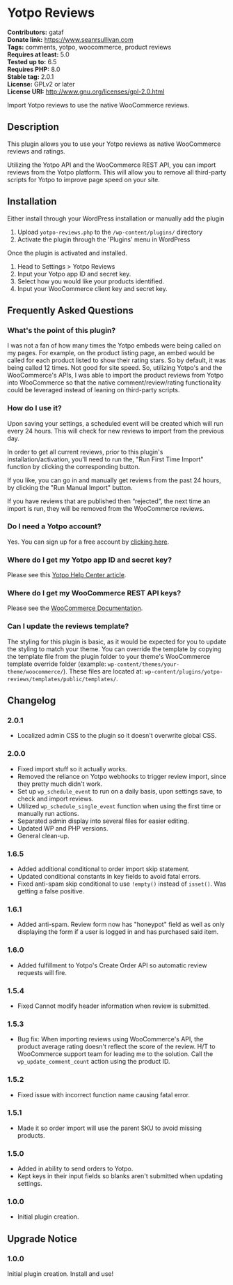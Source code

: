 # Yotpo Reviews

**Contributors:** gataf \
**Donate link:** https://www.seanrsullivan.com \
**Tags:** comments, yotpo, woocommerce, product reviews \
**Requires at least:** 5.0 \
**Tested up to:** 6.5 \
**Requires PHP:** 8.0 \
**Stable tag:** 2.0.1 \
**License:** GPLv2 or later \
**License URI:** http://www.gnu.org/licenses/gpl-2.0.html

Import Yotpo reviews to use the native WooCommerce reviews.

## Description

This plugin allows you to use your Yotpo reviews as native WooCommerce reviews and ratings.

Utilizing the Yotpo API and the WooCommerce REST API, you can import reviews from the Yotpo platform. This will allow you to remove all third-party scripts for Yotpo to improve page speed on your site.

## Installation

Either install through your WordPress installation or manually add the plugin

1. Upload `yotpo-reviews.php` to the `/wp-content/plugins/` directory
1. Activate the plugin through the 'Plugins' menu in WordPress

Once the plugin is activated and installed.

1. Head to Settings > Yotpo Reviews
1. Input your Yotpo app ID and secret key.
1. Select how you would like your products identified.
1. Input your WooCommerce client key and secret key.

## Frequently Asked Questions

### What's the point of this plugin?

I was not a fan of how many times the Yotpo embeds were being called on my pages. For example, on the product listing page, an embed would be called for each product listed to show their rating stars. So by default, it was being called 12 times. Not good for site speed. So, utilizing Yotpo's and the WooCommerce's APIs, I was able to import the product reviews from Yotpo into WooCommerce so that the native comment/review/rating functionality could be leveraged instead of leaning on third-party scripts.

### How do I use it?

Upon saving your settings, a scheduled event will be created which will run every 24 hours. This will check for new reviews to import from the previous day.

In order to get all current reviews, prior to this plugin's installation/activation, you'll need to run the, "Run First Time Import" function by clicking the corresponding button.

If you like, you can go in and manually get reviews from the past 24 hours, by clicking the "Run Manual Import" button.

If you have reviews that are published then “rejected”, the next time an import is run, they will be removed from the WooCommerce reviews.

### Do I need a Yotpo account?

Yes. You can sign up for a free account by [clicking here](https://accounts.yotpo.com/#/signup).

### Where do I get my Yotpo app ID and secret key?

Please see this [Yotpo Help Center article](https://support.yotpo.com/en/article/finding-your-yotpo-app-key-and-secret-key).

### Where do I get my WooCommerce REST API keys?

Please see the [WooCommerce Documentation](https://woocommerce.com/document/woocommerce-rest-api/).

### Can I update the reviews template? ###

The styling for this plugin is basic, as it would be expected for you to update the styling to match your theme. You can override the template by copying the template file from the plugin folder to your theme's WooCommerce template override folder (example: `wp-content/themes/your-theme/woocommerce/`). These files are located at: `wp-content/plugins/yotpo-reviews/templates/public/templates/`.

## Changelog

### 2.0.1

* Localized admin CSS to the plugin so it doesn't overwrite global CSS.

### 2.0.0

* Fixed import stuff so it actually works.
* Removed the reliance on Yotpo webhooks to trigger review import, since they pretty much didn't work.
* Set up `wp_schedule_event` to run on a daily basis, upon settings save, to check and import reviews.
* Utilized `wp_schedule_single_event` function when using the first time or manually run actions.
* Separated admin display into several files for easier editing.
* Updated WP and PHP versions.
* General clean-up.

### 1.6.5

* Added additional conditional to order import skip statement.
* Updated conditional constants in key fields to avoid fatal errors.
* Fixed anti-spam skip conditional to use `!empty()` instead of `isset()`. Was getting a false positive.

### 1.6.1

* Added anti-spam. Review form now has "honeypot" field as well as only displaying the form if a user is logged in and has purchased said item.

### 1.6.0

* Added fulfillment to Yotpo's Create Order API so automatic review requests will fire.

### 1.5.4

* Fixed Cannot modify header information when review is submitted.

### 1.5.3

* Bug fix: When importing reviews using WooCommerce's API, the product average rating doesn't reflect the score of the review. H/T to WooCommerce support team for leading me to the solution. Call the `wp_update_comment_count` action using the product ID.

### 1.5.2

* Fixed issue with incorrect function name causing fatal error.

### 1.5.1

* Made it so order import will use the parent SKU to avoid missing products.

### 1.5.0

* Added in ability to send orders to Yotpo.
* Kept keys in their input fields so blanks aren't submitted when updating settings.

### 1.0.0

* Initial plugin creation.

## Upgrade Notice

### 1.0.0

Initial plugin creation. Install and use!
